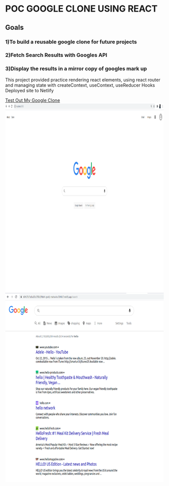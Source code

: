 # POC GOOGLE CLONE USING REACT

## Goals

### 1)To build a reusable google clone for future projects

### 2)Fetch Search Results with Googles API

### 3)Display the results in a mirror copy of googles mark up

This project provided practice rendering react elements,
using react router and managing state with createContext,
useContext, useReducer Hooks
Deployed site to Netlify

<a href="https://60417b7cd1a55c1780c59bb4--goofy-mahavira-5340c7.netlify.app/">Test Out My Google Clone</a>
<img src="https://github.com/ajanes780/google_clone/blob/main/pictures/Screenshot.png?raw=true" width="900" height="600">
<img src="https://github.com/ajanes780/google_clone/blob/main/pictures/Screenshot%20from%202021-03-04%2017-30-42.png?raw=true" width="900" height="600">
